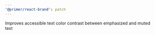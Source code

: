 ```yaml
---
'@primer/react-brand': patch
---
```


Improves accessible text color contrast between emphasized and muted text
